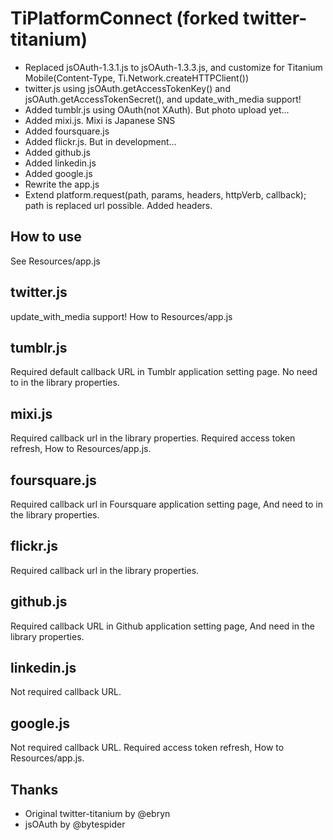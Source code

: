# TiPlatformConnect (forked twitter-titanium)
* Replaced jsOAuth-1.3.1.js to jsOAuth-1.3.3.js, and customize for Titanium Mobile(Content-Type, Ti.Network.createHTTPClient())
* twitter.js using jsOAuth.getAccessTokenKey() and jsOAuth.getAccessTokenSecret(), and update_with_media support!
* Added tumblr.js using OAuth(not XAuth). But photo upload yet...
* Added mixi.js. Mixi is Japanese SNS
* Added foursquare.js
* Added flickr.js. But in development...
* Added github.js
* Added linkedin.js
* Added google.js
* Rewrite the app.js
* Extend platform.request(path, params, headers, httpVerb, callback); path is replaced url possible. Added headers.

## How to use

See Resources/app.js

## twitter.js

update_with_media support! How to Resources/app.js

## tumblr.js

Required default callback URL in Tumblr application setting page. No need to in the library properties.

## mixi.js

Required callback url in the library properties. Required access token refresh, How to Resources/app.js.

## foursquare.js

Required callback url in Foursquare application setting page, And need to in the library properties.

## flickr.js

Required callback url in the library properties.

## github.js

Required callback URL in Github application setting page, And need in the library properties.

## linkedin.js

Not required callback URL. 

## google.js

Not required callback URL. Required access token refresh, How to Resources/app.js.


## Thanks
* Original twitter-titanium by @ebryn
* jsOAuth by @bytespider

